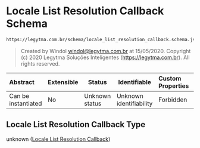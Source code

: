 # Locale List Resolution Callback Schema

```txt
https://legytma.com.br/schema/locale_list_resolution_callback.schema.json
```




> Created by Windol [windol@legytma.com.br](mailto:windol@legytma.com.br) at 15/05/2020.
> Copyright (c) 2020 Legytma Soluções Inteligentes (<https://legytma.com.br>). All rights reserved.
>

| Abstract            | Extensible | Status         | Identifiable            | Custom Properties | Additional Properties | Access Restrictions | Defined In                                                                                                                  |
| :------------------ | ---------- | -------------- | ----------------------- | :---------------- | --------------------- | ------------------- | --------------------------------------------------------------------------------------------------------------------------- |
| Can be instantiated | No         | Unknown status | Unknown identifiability | Forbidden         | Allowed               | none                | [locale_list_resolution_callback.schema.json](../schema/locale_list_resolution_callback.schema.json "open original schema") |

## Locale List Resolution Callback Type

unknown ([Locale List Resolution Callback](locale_list_resolution_callback.md))
